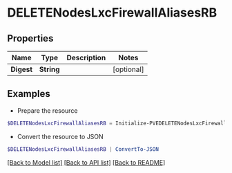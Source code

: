 # DELETENodesLxcFirewallAliasesRB
## Properties

Name | Type | Description | Notes
------------ | ------------- | ------------- | -------------
**Digest** | **String** |  | [optional] 

## Examples

- Prepare the resource
```powershell
$DELETENodesLxcFirewallAliasesRB = Initialize-PVEDELETENodesLxcFirewallAliasesRB  -Digest null
```

- Convert the resource to JSON
```powershell
$DELETENodesLxcFirewallAliasesRB | ConvertTo-JSON
```

[[Back to Model list]](../README.md#documentation-for-models) [[Back to API list]](../README.md#documentation-for-api-endpoints) [[Back to README]](../README.md)

